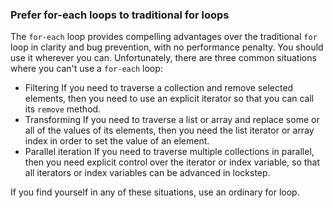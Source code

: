 ### Prefer for-each loops to traditional for loops

The `for-each` loop provides compelling advantages over the traditional `for` loop in clarity and bug prevention, with no performance penalty. You should use it wherever you can. Unfortunately, there are three common situations where you can't use a `for-each` loop:

- Filtering
If you need to traverse a collection and remove selected elements, then you need to use an explicit iterator so that you can call its `remove` method.
- Transforming
If you need to traverse a list or array and replace some or all of the values of its elements, then you need the list iterator or array index in order to set the value of an element.
- Parallel iteration
If you need to traverse multiple collections in parallel, then you need explicit control over the iterator or index variable, so that all iterators or index variables can be advanced in lockstep.

If you find yourself in any of these situations, use an ordinary for loop.